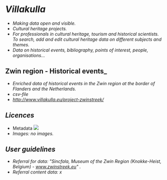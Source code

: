 # _Villakulla_
* _Making data open and visible._
* _Cultural heritage projects._
* _For professionals in cultural heritage, tourism and historical scientists. To search, add and edit cultural heritage data on different subjects and themes._
* _Data on historical events, bibliography, points of interest, people, organisations..._

## Zwin region - Historical events_
* _Enriched data of historical events in the Zwin region at the border of Flanders and the Netherlands._
* _csv-file_
* _http://www.villakulla.eu/project-zwinstreek/_

## _Licences_

* Metadata [<img src="https://upload.wikimedia.org/wikipedia/commons/6/69/CC0_button.svg">](https://creativecommons.org/share-your-work/public-domain/cc0/)
* _Images: no images._

## _User guidelines_
* _Referral for data: "Sincfala, Museum of the Zwin Region (Knokke-Heist, Belgium) - www.zwinstreek.eu" ._
* _Referral content data: x_
